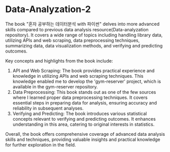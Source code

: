 # Data-Analyzation-2
The book "혼자 공부하는 데이터분석 with 파이썬" delves into more advanced skills compared to previous data analysis resource(Data-analyzation repository). It covers a wide range of topics including handling library data, utilizing APIs and web scraping, data preprocessing techniques, summarizing data, data visualization methods, and verifying and predicting outcomes.

Key concepts and highlights from the book include:

1. API and Web Scraping: The book provides practical experience and knowledge in utilizing APIs and web scraping techniques. This knowledge enabled me to develop the 'gym-reserver' project, which is available in the gym-reserver repository.
2. Data Preprocessing: This book stands out as one of the few sources where I learned proper data preprocessing techniques. It covers essential steps in preparing data for analysis, ensuring accuracy and reliability in subsequent analyses.
3. Verifying and Predicting: The book introduces various statistical concepts relevant to verifying and predicting outcomes. It enhances understanding in this area, catering to original interests in statistics.

Overall, the book offers comprehensive coverage of advanced data analysis skills and techniques, providing valuable insights and practical knowledge for further exploration in the field.
